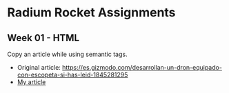 # Radium Rocket Assignments
## Week 01 - HTML
Copy an article while using semantic tags.

* Original article: https://es.gizmodo.com/desarrollan-un-dron-equipado-con-escopeta-si-has-leid-1845281295
* [My article](./week-01-html/index.html)